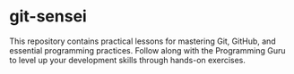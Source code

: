 # git-sensei
This repository contains practical lessons for mastering Git, GitHub, and essential programming practices. Follow along with the Programming Guru to level up   your development skills through hands-on exercises.
